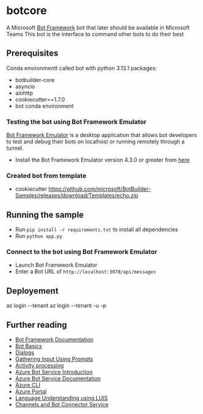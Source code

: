 
# botcore
A Microsoft [Bot Framework](https://dev.botframework.com) bot that later should be available in Microsoft Teams
This bot is the interface to command other bots to do their best

## Prerequisites
Conda environmentt called bot with 
python 3.13.1
packages: 
- botbuilder-core
- asyncio
- aiohttp
- cookiecutter==1.7.0
- bot conda environment

### Testing the bot using Bot Framework Emulator
[Bot Framework Emulator](https://github.com/microsoft/botframework-emulator) is a desktop application that allows bot developers to test and debug their bots on localhost or running remotely through a tunnel.
- Install the Bot Framework Emulator version 4.3.0 or greater from [here](https://github.com/Microsoft/BotFramework-Emulator/releases)

### Created bot from template
- cookiecutter https://github.com/microsoft/BotBuilder-Samples/releases/download/Templates/echo.zip

## Running the sample
- Run `pip install -r requirements.txt` to install all dependencies
- Run `python app.py`

### Connect to the bot using Bot Framework Emulator
- Launch Bot Framework Emulator
- Enter a Bot URL of `http://localhost:3978/api/messages`

## Deployement
az login --tenant <TenantID>
az login --tenant <TenantID> -u <email> -p <password>

## Further reading
- [Bot Framework Documentation](https://docs.botframework.com)
- [Bot Basics](https://docs.microsoft.com/azure/bot-service/bot-builder-basics?view=azure-bot-service-4.0)
- [Dialogs](https://docs.microsoft.com/azure/bot-service/bot-builder-concept-dialog?view=azure-bot-service-4.0)
- [Gathering Input Using Prompts](https://docs.microsoft.com/azure/bot-service/bot-builder-prompts?view=azure-bot-service-4.0&tabs=csharp)
- [Activity processing](https://docs.microsoft.com/en-us/azure/bot-service/bot-builder-concept-activity-processing?view=azure-bot-service-4.0)
- [Azure Bot Service Introduction](https://docs.microsoft.com/azure/bot-service/bot-service-overview-introduction?view=azure-bot-service-4.0)
- [Azure Bot Service Documentation](https://docs.microsoft.com/azure/bot-service/?view=azure-bot-service-4.0)
- [Azure CLI](https://docs.microsoft.com/cli/azure/?view=azure-cli-latest)
- [Azure Portal](https://portal.azure.com)
- [Language Understanding using LUIS](https://docs.microsoft.com/azure/cognitive-services/luis/)
- [Channels and Bot Connector Service](https://docs.microsoft.com/azure/bot-service/bot-concepts?view=azure-bot-service-4.0)